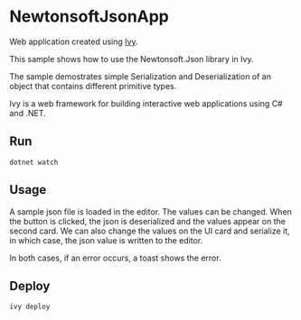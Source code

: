 # NewtonsoftJsonApp 

Web application created using [Ivy](https://github.com/Ivy-Interactive/Ivy). 

This sample shows how to use the Newtonsoft.Json library in Ivy.

The sample demostrates simple Serialization and Deserialization of an object that contains different primitive types.

Ivy is a web framework for building interactive web applications using C# and .NET.

## Run

```
dotnet watch
```

## Usage
A sample json file is loaded in the editor. The values can be changed. When the button is clicked, the json is deserialized and the values appear on the second card.
We can also change the values on the UI card and serialize it, in which case, the json value is written to the editor.

In both cases, if an error occurs, a toast shows the error.

## Deploy

```
ivy deploy
```